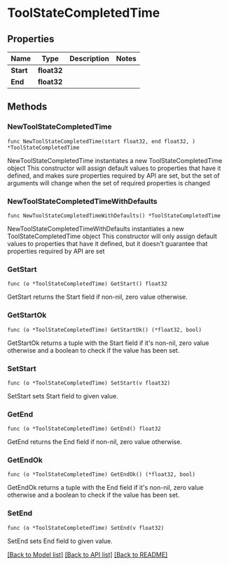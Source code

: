 # ToolStateCompletedTime

## Properties

Name | Type | Description | Notes
------------ | ------------- | ------------- | -------------
**Start** | **float32** |  | 
**End** | **float32** |  | 

## Methods

### NewToolStateCompletedTime

`func NewToolStateCompletedTime(start float32, end float32, ) *ToolStateCompletedTime`

NewToolStateCompletedTime instantiates a new ToolStateCompletedTime object
This constructor will assign default values to properties that have it defined,
and makes sure properties required by API are set, but the set of arguments
will change when the set of required properties is changed

### NewToolStateCompletedTimeWithDefaults

`func NewToolStateCompletedTimeWithDefaults() *ToolStateCompletedTime`

NewToolStateCompletedTimeWithDefaults instantiates a new ToolStateCompletedTime object
This constructor will only assign default values to properties that have it defined,
but it doesn't guarantee that properties required by API are set

### GetStart

`func (o *ToolStateCompletedTime) GetStart() float32`

GetStart returns the Start field if non-nil, zero value otherwise.

### GetStartOk

`func (o *ToolStateCompletedTime) GetStartOk() (*float32, bool)`

GetStartOk returns a tuple with the Start field if it's non-nil, zero value otherwise
and a boolean to check if the value has been set.

### SetStart

`func (o *ToolStateCompletedTime) SetStart(v float32)`

SetStart sets Start field to given value.


### GetEnd

`func (o *ToolStateCompletedTime) GetEnd() float32`

GetEnd returns the End field if non-nil, zero value otherwise.

### GetEndOk

`func (o *ToolStateCompletedTime) GetEndOk() (*float32, bool)`

GetEndOk returns a tuple with the End field if it's non-nil, zero value otherwise
and a boolean to check if the value has been set.

### SetEnd

`func (o *ToolStateCompletedTime) SetEnd(v float32)`

SetEnd sets End field to given value.



[[Back to Model list]](../README.md#documentation-for-models) [[Back to API list]](../README.md#documentation-for-api-endpoints) [[Back to README]](../README.md)


